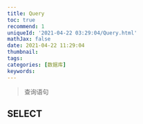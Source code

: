 ```yaml
---
title: Query
toc: true
recommend: 1
uniqueId: '2021-04-22 03:29:04/Query.html'
mathJax: false
date: 2021-04-22 11:29:04
thumbnail:
tags:
categories: [数据库]
keywords:
---
```

> 查询语句

<!-- more -->


## SELECT

